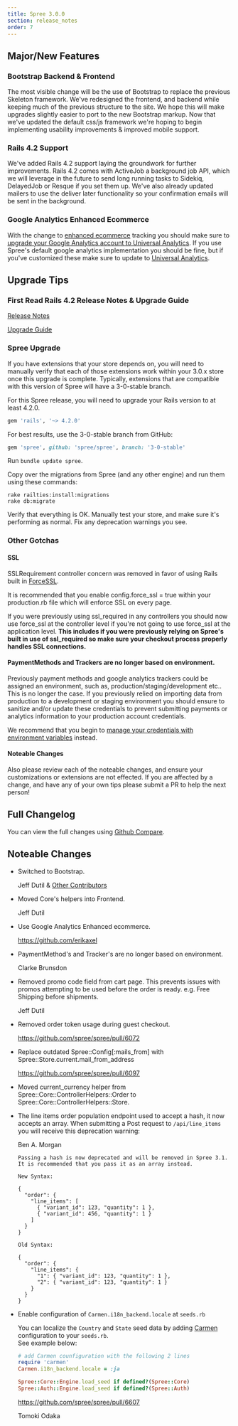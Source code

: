 ```yaml
---
title: Spree 3.0.0
section: release_notes
order: 7
---
```


## Major/New Features

### Bootstrap Backend & Frontend

The most visible change will be the use of Bootstrap to replace the previous
Skeleton framework. We've redesigned the frontend, and backend while keeping
much of the previous structure to the site. We hope this will make upgrades
slightly easier to port to the new Bootstrap markup. Now that we've updated
the default css/js framework we're hoping to begin implementing usability
improvements & improved mobile support.

### Rails 4.2 Support

We've added Rails 4.2 support laying the groundwork for further improvements.
Rails 4.2 comes with ActiveJob a background job API, which we will leverage in
the future to send long running tasks to Sidekiq, DelayedJob or Resque if you
set them up. We've also already updated mailers to use the deliver later
functionality so your confirmation emails will be sent in the background.

### Google Analytics Enhanced Ecommerce

With the change to [enhanced ecommerce](https://developers.google.com/analytics/devguides/collection/analyticsjs/enhanced-ecommerce) tracking you should make sure to [upgrade your Google Analytics account to Universal Analytics](https://developers.google.com/analytics/devguides/collection/upgrade/reference/gajs-analyticsjs#overview). If you use Spree's default google analytics implementation you should be fine, but if you've customized these make sure to update to [Universal Analytics](https://developers.google.com/analytics/devguides/collection/analyticsjs/).

## Upgrade Tips

### First Read Rails 4.2 Release Notes & Upgrade Guide

[Release Notes](http://edgeguides.rubyonrails.org/4_2_release_notes.html)

[Upgrade Guide](http://edgeguides.rubyonrails.org/upgrading_ruby_on_rails.html#upgrading-from-rails-4-1-to-rails-4-2)

### Spree Upgrade

If you have extensions that your store depends on, you will need to manually
verify that each of those extensions work within your 3.0.x store once this
upgrade is complete. Typically, extensions that are compatible with this
version of Spree will have a 3-0-stable branch.

For this Spree release, you will need to upgrade your Rails version to at least 4.2.0.

```ruby
gem 'rails', '~> 4.2.0'
```

For best results, use the 3-0-stable branch from GitHub:

```ruby
gem 'spree', github: 'spree/spree', branch: '3-0-stable'
```

Run `bundle update spree`.

Copy over the migrations from Spree (and any other engine) and run them using
these commands:

    rake railties:install:migrations
    rake db:migrate

Verify that everything is OK. Manually test your store, and make sure it's performing
as normal. Fix any deprecation warnings you see.

### Other Gotchas

#### SSL

SSLRequirement controller concern was removed in favor of using Rails built in [ForceSSL](http://api.rubyonrails.org/classes/ActionController/ForceSSL/ClassMethods.html).

It is recommended that you enable config.force_ssl = true within your production.rb file which will enforce SSL on every page.

If you were previously using ssl_required in any controllers you should now use force_ssl at the controller level if you're not going to use force_ssl at the application level.
**This includes if you were previously relying on Spree's built in use of ssl_required so make sure your checkout process properly handles SSL connections.**

#### PaymentMethods and Trackers are no longer based on environment.

Previously payment methods and google analytics trackers could be assigned an environment,
such as, production/staging/development etc.. This is no longer the case. If you previously
relied on importing data from production to a development or staging environment you should
ensure to sanitize and/or update these credentials to prevent submitting payments or analytics
information to your production account credentials.

We recommend that you begin to [manage your credentials with environment variables](http://www.gotealeaf.com/blog/managing-environment-configuration-variables-in-rails) instead.

#### Noteable Changes

Also please review each of the noteable changes, and ensure your customizations
or extensions are not effected. If you are affected by a change, and have any
of your own tips please submit a PR to help the next person!

## Full Changelog

You can view the full changes using [Github Compare](https://github.com/spree/spree/compare/2-4-stable...3-0-stable).

## Noteable Changes

- Switched to Bootstrap.

  Jeff Dutil & [Other Contributors](https://github.com/200Creative/spree_bootstrap_frontend/graphs/contributors)

- Moved Core's helpers into Frontend.

  Jeff Dutil

- Use Google Analytics Enhanced ecommerce.

  https://github.com/erikaxel

- PaymentMethod's and Tracker's are no longer based on environment.

  Clarke Brunsdon

- Removed promo code field from cart page. This prevents issues with promos
  attempting to be used before the order is ready. e.g. Free Shipping before shipments.

  Jeff Dutil

- Removed order token usage during guest checkout.

  https://github.com/spree/spree/pull/6072

- Replace outdated Spree::Config[:mails_from] with Spree::Store.current.mail_from_address

  https://github.com/spree/spree/pull/6097

- Moved current_currency helper from Spree::Core::ControllerHelpers::Order to Spree::Core::ControllerHelpers::Store.

- The line items order population endpoint used to accept a hash, it now accepts an array. When submitting a Post request to `/api/line_items` you will receive this deprecation warning:

  Ben A. Morgan

  ```text
  Passing a hash is now deprecated and will be removed in Spree 3.1.
  It is recommended that you pass it as an array instead.

  New Syntax:

  {
    "order": {
      "line_items": [
        { "variant_id": 123, "quantity": 1 },
        { "variant_id": 456, "quantity": 1 }
      ]
    }
  }

  Old Syntax:

  {
    "order": {
      "line_items": {
        "1": { "variant_id": 123, "quantity": 1 },
        "2": { "variant_id": 123, "quantity": 1 }
      }
    }
  }
  ```

- Enable configuration of `Carmen.i18n_backend.locale` at `seeds.rb`

  You can localize the `Country` and `State` seed data by adding [Carmen](https://github.com/jim/carmen) configuration to your `seeds.rb`.  
   See example below:

  ```ruby
  # add Carmen counfiguration with the following 2 lines
  require 'carmen'
  Carmen.i18n_backend.locale = :ja

  Spree::Core::Engine.load_seed if defined?(Spree::Core)
  Spree::Auth::Engine.load_seed if defined?(Spree::Auth)
  ```

  https://github.com/spree/spree/pull/6607

  Tomoki Odaka
